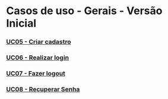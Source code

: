 # Casos de uso - Gerais - Versão Inicial

### [UC05 - Criar cadastro](uc05-geral.md)

### [UC06 - Realizar login](uc06-geral.md)

### [UC07 - Fazer logout](uc07-geral.md)

### [UC08 - Recuperar Senha](uc08-geral.md)
